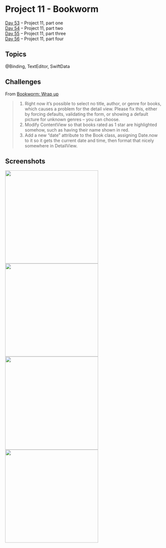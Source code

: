 # Project 11 - Bookworm

[Day 53](https://www.hackingwithswift.com/100/swiftui/53) – Project 11, part one <br />
[Day 54](https://www.hackingwithswift.com/100/swiftui/54) – Project 11, part two <br />
[Day 55](https://www.hackingwithswift.com/100/swiftui/55) – Project 11, part three <br />
[Day 56](https://www.hackingwithswift.com/100/swiftui/56) – Project 11, part four

## Topics

@Binding, TextEditor, SwiftData

## Challenges

From [Bookworm: Wrap up](https://www.hackingwithswift.com/books/ios-swiftui/bookworm-wrap-up)

>1. Right now it’s possible to select no title, author, or genre for books, which causes a problem for the detail view. Please fix this, either by forcing defaults, validating the form, or showing a default picture for unknown genres – you can choose.
>2. Modify ContentView so that books rated as 1 star are highlighted somehow, such as having their name shown in red.
>3. Add a new “date” attribute to the Book class, assigning Date.now to it so it gets the current date and time, then format that nicely somewhere in DetailView.

## Screenshots

<img src="https://github.com/ivanov-mi/100-days-of-SwiftUI/assets/12073144/073cec53-11fa-4f24-bcf4-299ff7feb278" width="300">
<img src="https://github.com/ivanov-mi/100-days-of-SwiftUI/assets/12073144/c1a550ea-f408-444b-abd7-fed9d6af8708" width="300">
<img src="https://github.com/ivanov-mi/100-days-of-SwiftUI/assets/12073144/24dccf9d-6ba3-4570-9751-ba3d83a4e8fa" width="300">
<img src="https://github.com/ivanov-mi/100-days-of-SwiftUI/assets/12073144/69b54454-8e52-479a-b68b-8859708191fa" width="300">
